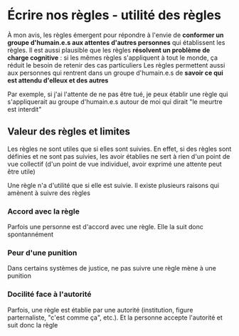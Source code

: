 # Écrire nos règles - utilité des règles

À mon avis, les règles émergent pour répondre à l'envie de **conformer un groupe d'humain.e.s aux attentes d'autres personnes** qui établissent les règles. Il est aussi plausible que les règles **résolvent un problème de charge cognitive** : si les mêmes règles s'appliquent à tout le monde, ça réduit le besoin de retenir des cas particuliers
Les règles permettent aussi aux personnes qui rentrent dans un groupe d'humain.e.s de **savoir ce qui est attendu d'elleux et des autres**

Par exemple, si j'ai l'attente de ne pas être tué, je peux établir une règle qui s'appliquerait au groupe d'humain.e.s autour de moi qui dirait "le meurtre est interdit"


## Valeur des règles et limites

Les règles ne sont utiles que si elles sont suivies. En effet, si des règles sont définies et ne sont pas suivies, les avoir établies ne sert à rien d'un point de vue collectif (d'un point de vue individuel, avoir exprimé une attente peut être utile)

Une règle n'a d'utilité que si elle est suivie. Il existe plusieurs raisons qui amènent à suivre des règles


### Accord avec la règle

Parfois une personne est d'accord avec une règle. Elle la suit donc spontannément


### Peur d'une punition

Dans certains systèmes de justice, ne pas suivre une règle mène à une punition


### Docilité face à l'autorité

Parfois, une règle est établie par une autorité (institution, figure parternaliste, "c'est comme ça", etc.). Et la personne accepte l'autorité et suit donc la règle

